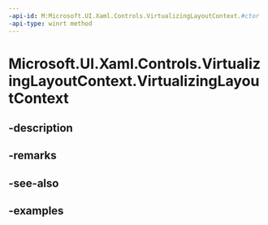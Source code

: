 ```yaml
---
-api-id: M:Microsoft.UI.Xaml.Controls.VirtualizingLayoutContext.#ctor
-api-type: winrt method
---
```


<!-- Method syntax.
public VirtualizingLayoutContext.VirtualizingLayoutContext()
-->

# Microsoft.UI.Xaml.Controls.VirtualizingLayoutContext.VirtualizingLayoutContext

## -description

## -remarks

## -see-also

## -examples

